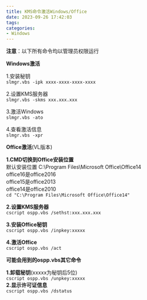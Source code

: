 ```yaml
---
title: KMS命令激活Windows/Office
date: 2023-09-26 17:42:03
tags:
categories: 
- Windows
---
```

**注意**：以下所有命令均以管理员权限运行

**Windows激活**

1.安装秘钥  
`slmgr.vbs -ipk xxxx-xxxx-xxxx-xxxx`

2.设置KMS服务器  
`slmgr.vbs -skms xxx.xxx.xxx`

3.激活Windows  
`slmgr.vbs -ato`

4.查看激活信息  
`slmgr.vbs -xpr`

**Office激活**(VL版本)

**1.CMD切换到Office安装位置**  
默认安装位置 C:\\Program Files\\Microsoft Office\\Office14  
office16是office2016  
office15是office2013  
office14是office2010  
`cd "C:\Program Files\Microsoft Office\Office14"`

**2.设置KMS服务器**  
`cscript ospp.vbs /sethst:xxx.xxx.xxx`

**3.安装Office秘钥**  
`cscript ospp.vbs /inpkey:xxxxx`

**4.激活Office**  
`cscript ospp.vbs /act`

**可能会用到的ospp.vbs其它命令**

**1.卸载秘钥**(xxxxx为秘钥后5位)  
`cscript ospp.vbs /unpkey:xxxxx`  
**2.显示许可证信息**  
`cscript ospp.vbs /dstatus`